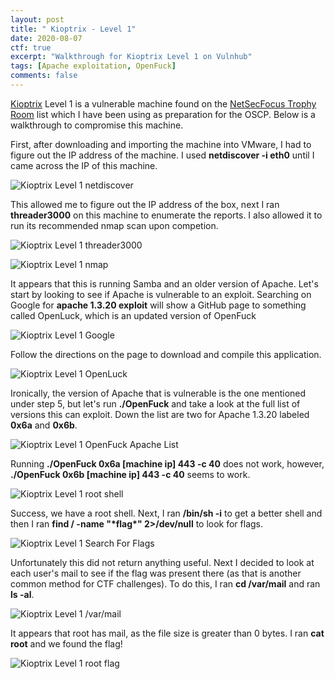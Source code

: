 ```yaml
---
layout: post
title: " Kioptrix - Level 1"
date: 2020-08-07
ctf: true
excerpt: "Walkthrough for Kioptrix Level 1 on Vulnhub"
tags: [Apache exploitation, OpenFuck]
comments: false
---
```

[Kioptrix](https://www.vulnhub.com/entry/kioptrix-level-1-1,22/) Level 1 is a vulnerable machine found on the [NetSecFocus Trophy Room](https://docs.google.com/spreadsheets/d/1dwSMIAPIam0PuRBkCiDI88pU3yzrqqHkDtBngUHNCw8/edit#gid=0) list which I have been using as preparation for the OSCP. Below is a walkthrough to compromise this machine.

First, after downloading and importing the machine into VMware, I had to figure out the IP address of the machine. I used **netdiscover -i eth0** until I came across the IP of this machine.

![Kioptrix Level 1 netdiscover](/assets/img/KioptrixLevel11.png)

This allowed me to figure out the IP address of the box, next I ran **threader3000** on this machine to enumerate the reports. I also allowed it to run its recommended nmap scan upon competion.

![Kioptrix Level 1 threader3000](/assets/img/KioptrixLevel12.png)

![Kioptrix Level 1 nmap](/assets/img/KioptrixLevel13.png)

It appears that this is running Samba and an older version of Apache. Let's start by looking to see if Apache is vulnerable to an exploit. Searching on Google for **apache 1.3.20 exploit** will show a GitHub page to something called OpenLuck, which is an updated version of OpenFuck

![Kioptrix Level 1 Google](/assets/img/KioptrixLevel14.png)

Follow the directions on the page to download and compile this application.

![Kioptrix Level 1 OpenLuck](/assets/img/KioptrixLevel15.png)

Ironically, the version of Apache that is vulnerable is the one mentioned under step 5, but let's run **./OpenFuck** and take a look at the full list of versions this can exploit. Down the list are two for Apache 1.3.20 labeled **0x6a** and **0x6b**.

![Kioptrix Level 1 OpenFuck Apache List](/assets/img/KioptrixLevel16.png)

Running **./OpenFuck 0x6a [machine ip] 443 -c 40** does not work, however, **./OpenFuck 0x6b [machine ip] 443 -c 40** seems to work.

![Kioptrix Level 1 root shell](/assets/img/KioptrixLevel17.png)

Success, we have a root shell. Next, I ran **/bin/sh -i** to get a better shell and then I ran **find / -name "\*flag\*" 2>/dev/null** to look for flags.

![Kioptrix Level 1 Search For Flags](/assets/img/KioptrixLevel18.png)

Unfortunately this did not return anything useful. Next I decided to look at each user's mail to see if the flag was present there (as that is another common method for CTF challenges). To do this, I ran **cd /var/mail** and ran **ls -al**.

![Kioptrix Level 1 /var/mail](/assets/img/KioptrixLevel19.png)

It appears that root has mail, as the file size is greater than 0 bytes. I ran **cat root** and we found the flag!

![Kioptrix Level 1 root flag](/assets/img/KioptrixLevel110.png)
